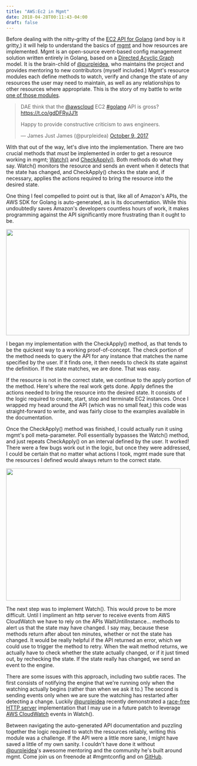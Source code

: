 ```yaml
---
title: "AWS:Ec2 in Mgmt"
date: 2018-04-28T00:11:43-04:00
draft: false
---
```


Before dealing with the nitty-gritty of the <a href="http://docs.aws.amazon.com/sdk-for-go/api/service/ec2/">EC2 API for Golang</a> (and boy is it gritty,) it will help to understand the basics of <a href="https://github.com/purpleidea/mgmt">mgmt</a> and how resources are implemented. Mgmt is an open-source event-based config management solution written entirely in Golang, based on a <a href="https://en.wikipedia.org/wiki/Directed_acyclic_graph">Directed Acyclic Graph</a> model. It is the brain-child of <a href="https://twitter.com/purpleidea">@purpleidea</a>, who maintains the project and provides mentoring to new contributors (myself included.) Mgmt's resource modules each define methods to watch, verify and change the state of any resources the user may need to maintain, as well as any relationships to other resources where appropriate. This is the story of my battle to write <a href="https://github.com/purpleidea/mgmt/blob/master/resources/aws_ec2.go">one of those modules</a>.
<blockquote class="twitter-tweet" data-cards="hidden" data-lang="en">
<p dir="ltr" lang="en">DAE think that the <a href="https://twitter.com/awscloud?ref_src=twsrc%5Etfw">@awscloud</a> EC2 <a href="https://twitter.com/hashtag/golang?src=hash&amp;ref_src=twsrc%5Etfw">#golang</a> API is gross?<a href="https://t.co/gdDFRyJJ1t">https://t.co/gdDFRyJJ1t</a></p>
Happy to provide constructive criticism to aws engineers.

— James Just James (@purpleidea) <a href="https://twitter.com/purpleidea/status/917287869340880896?ref_src=twsrc%5Etfw">October 9, 2017</a></blockquote>
<script async src="//platform.twitter.com/widgets.js" charset="utf-8"></script>

With that out of the way, let's dive into the implementation. There are two crucial methods that <em>must</em> be implemented in order to get a resource working in mgmt; <a href="https://github.com/purpleidea/mgmt/blob/master/docs/resource-guide.md#watch">Watch()</a> and <a href="https://github.com/purpleidea/mgmt/blob/master/docs/resource-guide.md#checkapply">CheckApply()</a>. Both methods do what they say. Watch() monitors the resource and sends an event when it detects that the state has changed, and CheckApply() checks the state and, if necessary, applies the actions required to bring the resource into the desired state.

One thing I feel compelled to point out is that, like all of Amazon's APIs, the AWS SDK for Golang is auto-generated, as is its documentation. While this undoubtedly saves Amazon's developers countless hours of work, it makes programming against the API significantly more frustrating than it ought to be.

<img src="img/it-crowd-maurice-moss-frustration.gif" alt="" width="500" height="289" />

I began my implementation with the CheckApply() method, as that tends to be the quickest way to a working proof-of-concept. The check portion of the method needs to query the API for any instance that matches the name specified by the user. If it finds one, it then needs to check its state against the definition. If the state matches, we are done. That was easy.

If the resource is not in the correct state, we continue to the apply portion of the method. Here's where the real work gets done. Apply defines the actions needed to bring the resource into the desired state. It consists of the logic required to create, start, stop and terminate EC2 instances. Once I wrapped my head around the API (which was no small feat,) this code was straight-forward to write, and was fairly close to the examples available in the documentation.

Once the CheckApply() method was finished, I could actually run it using mgmt's poll meta-parameter. Poll essentially bypasses the Watch() method, and just repeats CheckApply() on an interval defined by the user. It worked! There were a few bugs work out in the logic, but once they were addressed, I could be certain that no matter what actions I took, mgmt made sure that the resources I defined would always return to the correct state.

<img src="img/great-success-gif.gif" alt="" width="476" height="360" />

The next step was to implement Watch(). This would prove to be more difficult. Until I impliment an http server to receive events from AWS CloudWatch we have to rely on the APIs WaitUntilInstance... methods to alert us that the state may have changed. I say may, because these methods return after about ten minutes, whether or not the state has changed. It would be really helpful if the API returned an error, which we could use to trigger the method to retry. When the wait method returns, we actually have to check whether the state actually changed, or if it just timed out, by rechecking the state. If the state really has changed, we send an event to the engine.

There are some issues with this approach, including two subtle races. The first consists of notifying the engine that we're running only when the watching actually begins (rather than when we ask it to.) The second is sending events only when we are sure the watching has restarted after detecting a change. Luckily <a href="https://twitter.com/purpleidea">@purpleidea</a> recently demonstrated a <a href="https://github.com/purpleidea/mgmt/blob/master/examples/longpoll/redirect-server.go">race-free HTTP server</a> implementation that I may use in a future patch to leverage <a href="https://aws.amazon.com/cloudwatch/">AWS CloudWatch</a> events in Watch().

Between navigating the auto-generated API documentation and puzzling together the logic required to watch the resources reliably, writing this module was a challenge. If the API were a little more sane, I might have saved a little of my own sanity. I couldn't have done it without <a href="https://twitter.com/purpleidea">@purpleidea</a>'s awesome mentoring and the community he's built around mgmt. Come join us on freenode at #mgmtconfig and on <a href="https://github.com/purpleidea/mgmt">GitHub</a>.
